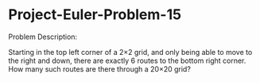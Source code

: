 # Project-Euler-Problem-15

Problem Description:

Starting in the top left corner of a 2×2 grid, and only being able to move to the right and down,
there are exactly 6 routes to the bottom right corner. How many such routes are there through a 20×20 grid?
